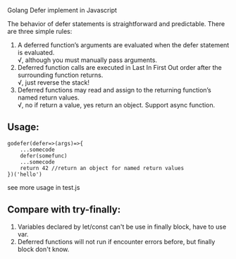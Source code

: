 Golang Defer implement in Javascript

The behavior of defer statements is straightforward and predictable. There are three simple rules:

1. A deferred function’s arguments are evaluated when the defer statement is evaluated.  
√, although you must manually pass arguments.
2. Deferred function calls are executed in Last In First Out order after the surrounding function returns.  
√, just reverse the stack!
3. Deferred functions may read and assign to the returning function’s named return values.  
√, no if return a value, yes return an object. Support async function.

## Usage:
```
godefer(defer=>(args)=>{
	...somecode
	defer(somefunc)
	...somecode
	return 42 //return an object for named return values
})('hello')
```
see more usage in test.js

## Compare with try-finally:
1. Variables declared by let/const can't be use in finally block, have to use var.
2. Deferred functions will not run if encounter errors before, but finally block don't know.